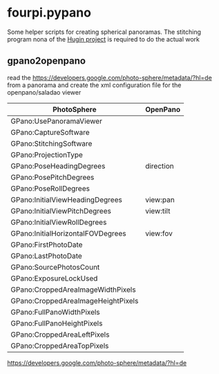 fourpi.pypano
=============

Some helper scripts for creating spherical panoramas. The stitching program nona of 
the [Hugin project](http://hugin.sourceforge.net) is required to do the actual work


gpano2openpano
--------------

read the https://developers.google.com/photo-sphere/metadata/?hl=de from a panorama and create the xml configuration file for the openpano/saladao viewer

| PhotoSphere | OpenPano |
|-------------|----------|
| GPano:UsePanoramaViewer | |
| GPano:CaptureSoftware | |
| GPano:StitchingSoftware | |
| GPano:ProjectionType | |
| GPano:PoseHeadingDegrees | direction|
| GPano:PosePitchDegrees | |
| GPano:PoseRollDegrees | |
| GPano:InitialViewHeadingDegrees | view:pan |
| GPano:InitialViewPitchDegrees | view:tilt |
| GPano:InitialViewRollDegrees | |
| GPano:InitialHorizontalFOVDegrees | view:fov |
| GPano:FirstPhotoDate | |
| GPano:LastPhotoDate | |
| GPano:SourcePhotosCount | |
| GPano:ExposureLockUsed | |
| GPano:CroppedAreaImageWidthPixels | |
| GPano:CroppedAreaImageHeightPixels | |
| GPano:FullPanoWidthPixels | |
| GPano:FullPanoHeightPixels | |
| GPano:CroppedAreaLeftPixels | |
| GPano:CroppedAreaTopPixels | |

https://developers.google.com/photo-sphere/metadata/?hl=de
